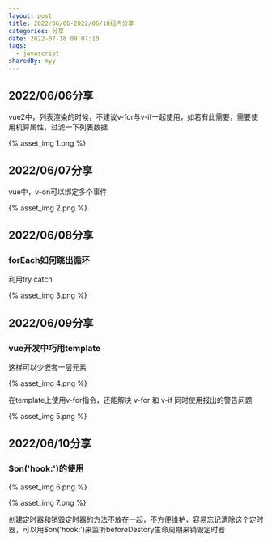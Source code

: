 ```yaml
---
layout: post
title: 2022/06/06-2022/06/10组内分享
categories: 分享
date: 2022-07-18 09:07:10
tags:
  - javascript
sharedBy: myy
---
```


## 2022/06/06分享

vue2中，列表渲染的时候，不建议v-for与v-if一起使用，如若有此需要，需要使用机算属性，过滤一下列表数据

{% asset_img 1.png %}

## 2022/06/07分享

vue中，v-on可以绑定多个事件

{% asset_img 2.png %}

## 2022/06/08分享

### forEach如何跳出循环

利用try catch

{% asset_img 3.png %}

## 2022/06/09分享

### vue开发中巧用template

这样可以少嵌套一层元素

{% asset_img 4.png %}

在template上使用v-for指令，还能解决 v-for 和 v-if 同时使用报出的警告问题

{% asset_img 5.png %}

## 2022/06/10分享

### $on('hook:')的使用

{% asset_img 6.png %}

{% asset_img 7.png %}

创建定时器和销毁定时器的方法不放在一起，不方便维护，容易忘记清除这个定时器，可以用$on('hook:')来监听beforeDestory生命周期来销毁定时器